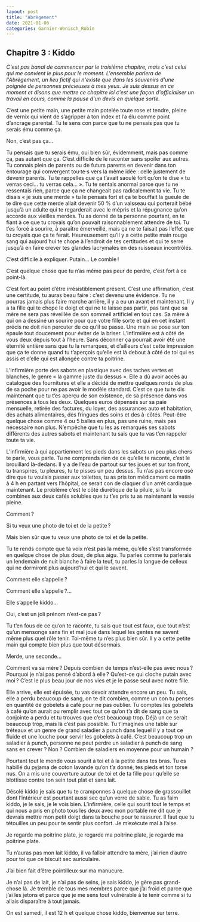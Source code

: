 ```yaml
---
layout: post
title: "Abrègement"
date: 2021-01-06
categories: Garnier-Wenisch_Robin
---
```


## Chapitre 3 : Kiddo

*C'est pas banal de commencer par le troisième chapitre, mais c'est celui qui me convient le plus pour le moment. L'ensemble parlera de l'Abrègement, un lieu fictif qui n'existe que dans les souvenirs d'une poignée de personnes précieuses à mes yeux. Je suis dessus en ce moment et disons que mettre ce chapitre ici c'est une façon d'officialiser un travail en cours, comme la pause d'un devis en quelque sorte.*

C’est une petite main, une petite main potelée toute rose et tendre, pleine de vernix qui vient de s’agripper à ton index et l’a élu comme point d’ancrage parental. Tu te sens con parce que tu ne pensais pas que tu serais ému comme ça.

Non, c’est pas ça...

Tu pensais que tu serais ému, oui bien sûr, évidemment, mais pas comme ça, pas autant que ça. C’est difficile de le raconter sans spoiler aux autres. Tu connais plein de parents ou de futurs parents en devenir dans ton entourage qui convergent tou·te·s vers la même idée : celle justement de devenir parents. Tu te rappelles que ça t’avait saoulé fort qu’on te dise « tu verras ceci... tu verras cela... ». Tu te sentais anormal parce que tu ne ressentais rien, parce que ça ne changeait pas radicalement ta vie. Tu te disais « je suis une merde » tu le pensais fort et ça te bouffait la gueule de te dire que cette merde allait devenir 50 % d’un vaisseau qui porterait bébé jusqu’à un adulte qui te regarderait avec le mépris et la répugnance qu’on accorde aux vieilles merdes. Tu as donné de ta personne pourtant, en te fiant à ce que tu croyais qu’on pouvait raisonnablement attendre de toi. Tu t’es forcé à sourire, à paraître émerveillé, mais ça ne te faisait pas l’effet que tu croyais que ça te ferait. Heureusement qu’il y a cette petite main rouge sang qui aujourd’hui te chope à l’endroit de tes certitudes et qui te serre jusqu’à en faire crever tes glandes lacrymales en des ruisseaux incontrôlés.

C’est difficile à expliquer. Putain... Le comble !

C’est quelque chose que tu n’as même pas peur de perdre, c’est fort à ce point-là.

C’est fort au point d’être irrésistiblement présent. C’est une affirmation, c’est une certitude, tu auras beau faire : c’est devenu une évidence. Tu ne pourras jamais plus faire marche arrière, il y a eu un avant et maintenant. Il y a ta fille qui te chope le doigt et qui ne te laisse pas partir, pas tant que sa mère ne sera pas réveillée de son sommeil artificiel en tout cas. Sa mère à qui on a dessiné un sourire pour que votre fille sorte et qui en cet instant précis ne doit rien percuter de ce qu’il se passe. Une main se pose sur ton épaule tout doucement pour éviter de la briser. L’infirmière est à côté de vous deux depuis tout à l’heure. Sans déconner ça pourrait avoir été une éternité entière sans que tu la remarques, et d’ailleurs c’est cette impression que ça te donne quand tu t’aperçois qu’elle est là debout à côté de toi qui es assis et d’elle qui est allongée contre ta poitrine.

L’infirmière porte des sabots en plastique avec des taches vertes et blanches, le genre « la gamme juste du dessus ». Elle a dû avoir accès au catalogue des fournitures et elle a décidé de mettre quelques ronds de plus de sa poche pour ne pas avoir le modèle standard. C’est ce que tu te dis maintenant que tu t’es aperçu de son existence, de sa présence dans vos présences à tous les deux. Quelques euros dépensés sur sa paie mensuelle, retirée des factures, du loyer, des assurances auto et habitation, des achats alimentaires, des fringues des soins et des à-côtés. Peut-être quelque chose comme 4 ou 5 balles en plus, pas une ruine, mais pas nécessaire non plus. N’empêche que tu les as remarqués ses sabots différents des autres sabots et maintenant tu sais que tu vas t’en rappeler toute ta vie.

L’infirmière à qui appartiennent les pieds dans les sabots un peu plus chers te parle, vous parle. Tu ne comprends rien de ce qu’elle te raconte, c’est le brouillard là-dedans. Il y a de l’eau de partout sur tes joues et sur ton front, tu transpires, tu pleures, tu te pisses un peu dessus. Tu n’as pas encore osé dire que tu voulais passer aux toilettes, tu as pris ton médicament ce matin à 4 h en partant vers l’hôpital, ce serait con de claquer d’un arrêt cardiaque maintenant. Le problème c’est le côté diurétique de la pilule, si tu la combines aux deux cafés solubles que tu t’es pris tu as maintenant la vessie pleine.

Comment ?

Si tu veux une photo de toi et de la petite ?

Mais bien sûr que tu veux une photo de toi et de la petite.

Tu te rends compte que ta voix n’est pas la même, qu’elle s’est transformée en quelque chose de plus doux, de plus aigu. Tu parles comme tu parlerais un lendemain de nuit blanche à faire la teuf, tu parles la langue de celleux qui ne dormiront plus aujourd’hui et qui le savent.

Comment elle s’appelle ?

Comment elle s’appelle ?...

Elle s’appelle kiddo...

Oui, c’est un joli prénom n’est-ce pas ?

Tu t’en fous de ce qu’on te raconte, tu sais que tout est faux, que tout n’est qu’un mensonge sans fin et mal joué dans lequel les gentes ne savent même plus quel rôle tenir. Toi-même tu n’es plus bien sûr. Il y a cette petite main qui compte bien plus que tout désormais.

Merde, une seconde...

Comment va sa mère ? Depuis combien de temps n’est-elle pas avec nous ? Pourquoi je n’ai pas pensé d’abord à elle ? Qu’est-ce qui cloche putain avec moi ? C’est le plus beau jour de nos vies et je le passe seul avec notre fille.

Elle arrive, elle est épuisée, tu vas devoir attendre encore un peu. Tu sais, elle a perdu beaucoup de sang, on te dit combien, comme un con tu penses en quantité de gobelets à café pour ne pas oublier. Tu comptes les gobelets à café qu’on aurait pu remplir avec tout ce qu’on t’a dit de sang que ta conjointe a perdu et tu trouves que c’est beaucoup trop. Déjà un ce serait beaucoup trop, mais là c’est pas possible. Tu t’imagines une table sur tréteaux et un genre de grand saladier à punch dans lequel il y a tout ce fluide et une louche pour servir les gobelets à café. C’est beaucoup trop un saladier à punch, personne ne peut perdre un saladier à punch de sang sans en crever ? Non ? Combien de saladiers en moyenne pour un humain ?

Pourtant tout le monde vous sourit à toi et à la petite dans tes bras. Tu es habillé du pyjama de coton lavande qu’on t’a donné, tes pieds et ton torse nus. On a mis une couverture autour de toi et de ta fille pour qu’elle se blottisse contre ton sein tout plat et sans lait.

Désolé kiddo je sais que tu te cramponnes à quelque chose de grassouillet dont l’intérieur est pourtant aussi sec qu’un verre de sable. Tu as faim kiddo, je le sais, je le vois bien. L’infirmière, celle qui sourit tout le temps et qui nous a pris en photo tous les deux avec mon portable me dit que je devrais mettre mon petit doigt dans ta bouche pour te rassurer. Il faut que tu tétouilles un peu pour te sentir plus confort. Je m’exécute mal à l’aise.

Je regarde ma poitrine plate, je regarde ma poitrine plate, je regarde ma poitrine plate.

Tu n’auras pas mon lait kiddo, il va falloir attendre ta mère, j’ai rien d’autre pour toi que ce biscuit sec auriculaire.

J’ai bien fait d’être pointilleux sur ma manucure.

Je n’ai pas de lait, je n’ai pas de seins, je sais kiddo, je gère pas grand-chose là. Je tremble de tous mes membres parce que j’ai froid et parce que j’ai les jetons et parce que je me sens tout vulnérable à te tenir comme si tu allais disparaître à tout jamais.

On est samedi, il est 12 h et quelque chose kiddo, bienvenue sur terre.
